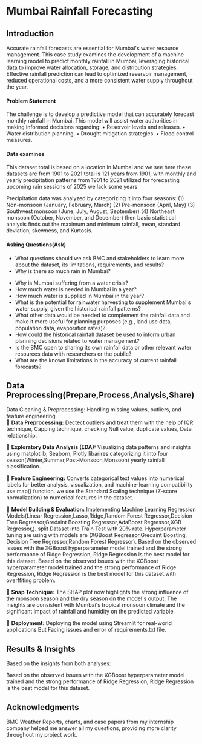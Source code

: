 
# Mumbai Rainfall Forecasting

## Introduction

Accurate rainfall forecasts are essential for Mumbai's water resource management. This case study examines the development of a machine learning model to predict monthly rainfall in Mumbai, leveraging historical data to improve water allocation, storage, and distribution strategies. Effective rainfall prediction can lead to optimized reservoir management, reduced operational costs, and a more consistent water supply throughout the year.

#### Problem Statement
The challenge is to develop a predictive model that can accurately forecast monthly rainfall in Mumbai. 
This model will assist water authorities in making informed decisions regarding:
•	Reservoir levels and releases.
•	Water distribution planning.
•	Drought mitigation strategies.
•	Flood control measures.

#### Data examines
This dataset total is based on a location in Mumbai and we see here these datasets are from 1901 to 2021 total is 121 years from 1901, with monthly and yearly precipitation patterns from 1901 to 2021 utilized for forecasting upcoming rain sessions of 2025 we lack some years  

 Precipitation data was analyzed by categorizing it into four seasons: 
(1) Non-monsoon (January, February, March)
(2) Pre-monsoon (April, May)
(3) Southwest monsoon (June, July, August, September)
(4) Northeast monsoon (October, November, and December) 
then basic statistical analysis finds out the maximum and minimum rainfall, mean, standard deviation, skewness, and Kurtosis.

#### Asking Questions(Ask)
* What questions should we ask BMC and stakeholders to learn more about the dataset, its limitations, requirements, and results?   
* Why is there so much rain in Mumbai?  
- Why is Mumbai suffering from a water crisis?  
- How much water is needed in Mumbai in a year?  
- How much water is supplied in Mumbai in the year?  
- What is the potential for rainwater harvesting to supplement  Mumbai's water supply, given the historical rainfall patterns?  
- What other data would be needed to complement the rainfall data and make it more useful for planning purposes (e.g., land use data, population data, evaporation rates)?  
- How could the historical rainfall dataset be used to inform urban planning decisions related to water management?  
- Is the BMC open to sharing its own rainfall data or other relevant water resources data with researchers or the public?  
- What are the known limitations in the accuracy of current rainfall forecasts?

## Data Preprocessing(Prepare,Process,Analysis,Share)
Data Cleaning & Preprocessing: Handling missing values, outliers, and feature engineering.  
🔹 **Data Preprocessing:** Dectect outliers and treat them with  the help of IQR technique, Capping technique, checking Null value, duplicate values, Data relationship.

🔹 **Exploratory Data Analysis (EDA):** Visualizing data patterns and insights using matplotlib, Seaborn, Plotly libarires.categorizing it into four season(Winter,Summar,Post-Monsoon,Monsoon) yearly rainfall classification.

🔹 **Feature Engineering:** Converts categorical text values into numerical labels for better analysis, visualization, and machine-learning compatibility use map() function. we use the Standard Scaling technique (Z-score normalization) to numerical features in the dataset.  

🔹 **Model Building & Evaluation:** Implementing Machine Learning Regression Models(Linear Regression,Lasso,Ridge,Random Forest Regressor,Decision Tree Regressor,Gredaint Boosting Regressor,AdaBoost Regressor,XGB Regressor,). split Dataset into Train Test with 20% rate. Hyperparameter tuning  are using with models are (XGBoost Regressor,Gredaint Boosting, Decision Tree Regressor,Random Forest Regressor). Based on the observed issues with the XGBoost hyperparameter model trained and the strong performance of Ridge Regression, Ridge Regression is the best model for this dataset. Based on the observed issues with the XGBoost hyperparameter model trained and the strong performance of Ridge Regression, Ridge Regression is the best model for this dataset.with overffiting problem.


🔹 **Snap Technique:** The SHAP plot now highlights the strong influence of the monsoon season and the dry season on the model's output. The insights are consistent with Mumbai's tropical monsoon climate and the significant impact of rainfall and humidity on the predicted variable. 


🔹 **Deployment:** Deploying the model using Streamlit  for real-world applications.But Facing issues and error of requirements.txt file.

## **Results & Insights**  

Based on the insights from both analyses:

Based on the observed issues with the XGBoost hyperparameter model trained and the strong performance of Ridge Regression, Ridge Regression is the best model for this dataset.  

## **Acknowledgments**  

BMC Weather Reports, charts, and case papers from my internship company helped me answer all my questions, providing more clarity throughout my project work. 
